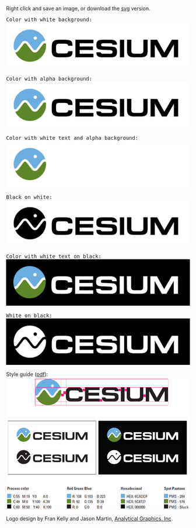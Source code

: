 Right click and save an image, or download the <a href="Cesium_Logo_Color.SVG">svg</a> version.

<pre>Color with white background:
<img src="logos/Cesium_Logo_Color.jpg" />

Color with alpha background:
<img src="logos/Cesium_Logo_Color_1.jpg" />

Color with white text and alpha background: 
<img src="logos/Cesium_Logo_Color_2.jpg" />

Black on white:
<img src="logos/Cesium_Logo_Black.jpg" />

Color with white text on black: 
<img src="logos/Cesium_Logo_Color_onBlack.jpg" />

White on black:
<img src="logos/Cesium_Logo_White.jpg" /></pre>

Style guide ([pdf](logos/Cesium_Logo_StyleGuide.pdf)):
<img src="logos/Cesium_Logo_StyleGuide.png" />

Logo design by Fran Kelly and Jason Martin, [Analytical Graphics, Inc](http://www.agi.com/).
